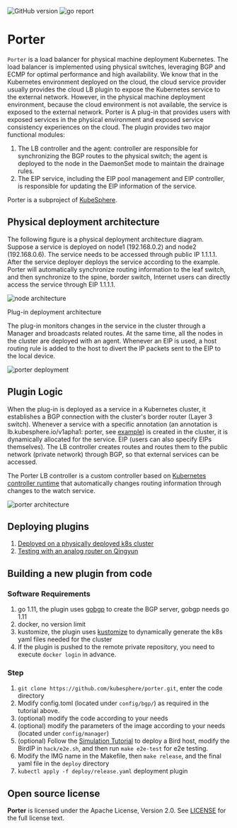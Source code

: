 ![GitHub version](https://img.shields.io/badge/version-v0.0.1-brightgreen.svg?logo=appveyor&longCache=true&style=flat)
![go report](https://goreportcard.com/badge/github.com/kubesphere/porter)

# Porter
`Porter` is a load balancer for physical machine deployment Kubernetes. The load balancer is implemented using physical switches, leveraging BGP and ECMP for optimal performance and high availability. We know that in the Kubernetes environment deployed on the cloud, the cloud service provider usually provides the cloud LB plugin to expose the Kubernetes service to the external network. However, in the physical machine deployment environment, because the cloud environment is not available, the service is exposed to the external network. Porter is A plug-in that provides users with exposed services in the physical environment and exposed service consistency experiences on the cloud. The plugin provides two major functional modules:

1. The LB controller and the agent: controller are responsible for synchronizing the BGP routes to the physical switch; the agent is deployed to the node in the DaemonSet mode to maintain the drainage rules.
2. The EIP service, including the EIP pool management and EIP controller, is responsible for updating the EIP information of the service.

Porter is a subproject of [KubeSphere](https://kubesphere.io/). 

## Physical deployment architecture
The following figure is a physical deployment architecture diagram. Suppose a service is deployed on node1 (192.168.0.2) and node2 (192.168.0.6). The service needs to be accessed through public IP 1.1.1.1. After the service deployer deploys the service according to the example. Porter will automatically synchronize routing information to the leaf switch, and then synchronize to the spine, border switch, Internet users can directly access the service through EIP 1.1.1.1.


![node architecture](doc/img/node-arch.png)

Plug-in deployment architecture

The plug-in monitors changes in the service in the cluster through a Manager and broadcasts related routes. At the same time, all the nodes in the cluster are deployed with an agent. Whenever an EIP is used, a host routing rule is added to the host to divert the IP packets sent to the EIP to the local device.


![porter deployment](doc/img/porter-deployment.png)

## Plugin Logic

When the plug-in is deployed as a service in a Kubernetes cluster, it establishes a BGP connection with the cluster's border router (Layer 3 switch). Whenever a service with a specific annotation (an annotation is lb.kubesphere.io/v1apha1: porter, see [example](config/sample/service.yaml)) is created in the cluster, it is dynamically allocated for the service. EIP (users can also specify EIPs themselves). The LB controller creates routes and routes them to the public network (private network) through BGP, so that external services can be accessed.

The Porter LB controller is a custom controller based on [Kubernetes controller runtime](https://github.com/kubernetes-sigs/controller-runtime) that automatically changes routing information through changes to the watch service.

![porter architecture](doc/img/porter-arch.png)


## Deploying plugins

1. [Deployed on a physically deployed k8s cluster](doc/deploy_baremetal.md)
2. [Testing with an analog router on Qingyun](doc/simulate_with_bird.md)

## Building a new plugin from code

### Software Requirements

1. go 1.11, the plugin uses [gobgp](https://github.com/osrg/gobgp) to create the BGP server, gobgp needs go 1.11
2. docker, no version limit
3. kustomize, the plugin uses [kustomize](https://github.com/kubernetes-sigs/kustomize/blob/master/docs/INSTALL.md) to dynamically generate the k8s yaml files needed for the cluster
4. If the plugin is pushed to the remote private repository, you need to execute `docker login` in advance.

### Step

1. `git clone https://github.com/kubesphere/porter.git`, enter the code directory
2. Modify config.toml (located under `config/bgp/`) as required in the tutorial above.
3. (optional) modify the code according to your needs
4. (optional) modify the parameters of the image according to your needs (located under `config/manager`)
5. (optional) Follow the [Simulation Tutorial](doc/simulate_with_bird.md) to deploy a Bird host, modify the BirdIP in `hack/e2e.sh`, and then run `make e2e-test` for e2e testing.
6. Modify the IMG name in the Makefile, then `make release`, and the final yaml file in the `deploy` directory
7. `kubectl apply -f deploy/release.yaml` deployment plugin

## Open source license

**Porter** is licensed under the Apache License, Version 2.0. See [LICENSE](./LICENSE) for the full license text.
